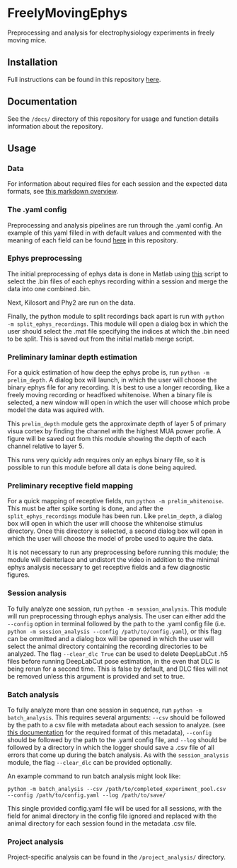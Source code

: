 # FreelyMovingEphys
Preprocessing and analysis for electrophysiology experiments in freely moving mice.

## Installation
Full instructions can be found in this repository [here](/docs/installation.md).

## Documentation
See the `/docs/` directory of this repository for usage and function details information about the repository.

## Usage
### Data
For information about required files for each session and the expected data formats, see [this markdown overview](/docs/overview.md).

### The .yaml config
Preprocessing and analysis pipelines are run through the .yaml config. An example of this yaml filled in with default values and commented with the meaning of each field can be found [here](/config/config.yaml) in this repository.

### Ephys preprocessing
The initial preprocessing of ephys data is done in Matlab using [this](/ephys_preprocessing/preprocessEphysData.m) script to select the .bin files of each ephys recording within a session and merge the data into one combined .bin.

Next, Kilosort and Phy2 are run on the data.

Finally, the python module to split recordings back apart is run with `python -m split_ephys_recordings`. This module will open a dialog box in which the user should select the .mat file specifying the indices at which the .bin need to be split. This is saved out from the initial matlab merge script.

### Preliminary laminar depth estimation
For a quick estimation of how deep the ephys probe is, run `python -m prelim_depth`. A dialog box will launch, in which the user will choose the binary ephys file for any recording. It is best to use a longer recording, like a freely moving recording or headfixed whitenoise. When a binary file is selected, a new window will open in which the user will choose which probe model the data was aquired with.

This `prelim_depth` module gets the approximate depth of layer 5 of primary visua cortex by finding the channel with the highest MUA power profie. A figure will be saved out from this module showing the depth of each channel relative to layer 5.

This runs very quickly adn requires only an ephys binary file, so it is possible to run this module before all data is done being aquired.

### Preliminary receptive field mapping
For a quick mapping of receptive fields, run `python -m prelim_whitenoise`. This must be after spike sorting is done, and after the `split_ephys_recordings` module has been run. Like `prelim_depth`, a dialog box will open in which the user will choose the whitenoise stimulus directory. Once this directory is selected, a second dialog box will open in which the user will choose the model of probe used to aquire the data.

It is not necessary to run any preprocessing before running this module; the module will deinterlace and undistort the video in addition to the minimal ephys analysis necessary to get receptive fields and a few diagnostic figures.

### Session analysis
To fully analyze one session, run `python -m session_analysis`. This module will run preprocessing through ephys analysis. The user can either add the `--config` option in terminal followed by the path to the .yaml config file (i.e. `python -m session_analysis --config /path/to/config.yaml`), or this flag can be ommitted and a dialog box will be opened in which the user will select the animal directory containing the recording directories to be analyzed. The flag `--clear_dlc True` can be used to delete DeepLabCut .h5 files before running DeepLabCut pose estimation, in the even that DLC is being rerun for a second time. This is false by default, and DLC files will not be removed unless this argument is provided and set to true.

### Batch analysis
To fully analyze more than one session in sequence, run `python -m batch_analysis`. This requires several arguments: `--csv` should be followed by the path to a csv file with metadata about each session to analyze. (see [this documentation](/docs/overview.md) for the required format of this metadata), `--config` should be followed by the path to the .yaml config file, and `--log` should be followed by a directory in which the logger should save a .csv file of all errors that come up during the batch analysis. As with the `session_analysis` module, the flag `--clear_dlc` can be provided optionally.

An example command to run batch analysis might look like:

```
python -m batch_analysis --csv /path/to/completed_experiment_pool.csv --config /path/to/config.yaml --log /path/to/save/
```

This single provided config.yaml file will be used for all sessions, with the field for animal directory in the config file ignored and replaced with the animal directory for each session found in the metadata .csv file.

### Project analysis
Project-specific analysis can be found in the `/project_analysis/` directory.